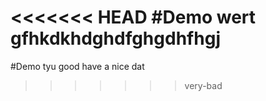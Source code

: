 <<<<<<< HEAD
#Demo wert 
gfhkdkhdghdfghgdhfhgj
=======
#Demo tyu 
good have a nice dat
>>>>>>> very-bad
